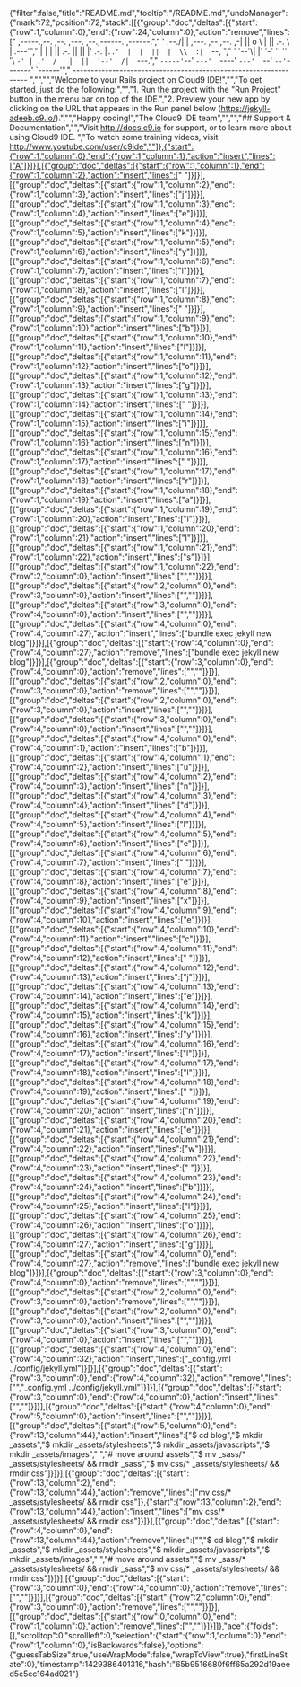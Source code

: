 {"filter":false,"title":"README.md","tooltip":"/README.md","undoManager":{"mark":72,"position":72,"stack":[[{"group":"doc","deltas":[{"start":{"row":1,"column":0},"end":{"row":24,"column":0},"action":"remove","lines":["     ,-----.,--.                  ,--. ,---.   ,--.,------.  ,------.","    '  .--./|  | ,---. ,--.,--. ,-|  || o   \\  |  ||  .-.  \\ |  .---'","    |  |    |  || .-. ||  ||  |' .-. |`..'  |  |  ||  |  \\  :|  `--, ","    '  '--'\\|  |' '-' ''  ''  '\\ `-' | .'  /   |  ||  '--'  /|  `---.","     `-----'`--' `---'  `----'  `---'  `--'    `--'`-------' `------'","    ----------------------------------------------------------------- ","","","Welcome to your Rails project on Cloud9 IDE!","","To get started, just do the following:","","1. Run the project with the \"Run Project\" button in the menu bar on top of the IDE.","2. Preview your new app by clicking on the URL that appears in the Run panel below (https://jekyll-adeeb.c9.io/).","","Happy coding!","The Cloud9 IDE team","","","## Support & Documentation","","Visit http://docs.c9.io for support, or to learn more about using Cloud9 IDE. ","To watch some training videos, visit http://www.youtube.com/user/c9ide",""]},{"start":{"row":1,"column":0},"end":{"row":1,"column":1},"action":"insert","lines":["A"]}]}],[{"group":"doc","deltas":[{"start":{"row":1,"column":1},"end":{"row":1,"column":2},"action":"insert","lines":[" "]}]}],[{"group":"doc","deltas":[{"start":{"row":1,"column":2},"end":{"row":1,"column":3},"action":"insert","lines":["j"]}]}],[{"group":"doc","deltas":[{"start":{"row":1,"column":3},"end":{"row":1,"column":4},"action":"insert","lines":["e"]}]}],[{"group":"doc","deltas":[{"start":{"row":1,"column":4},"end":{"row":1,"column":5},"action":"insert","lines":["k"]}]}],[{"group":"doc","deltas":[{"start":{"row":1,"column":5},"end":{"row":1,"column":6},"action":"insert","lines":["y"]}]}],[{"group":"doc","deltas":[{"start":{"row":1,"column":6},"end":{"row":1,"column":7},"action":"insert","lines":["l"]}]}],[{"group":"doc","deltas":[{"start":{"row":1,"column":7},"end":{"row":1,"column":8},"action":"insert","lines":["l"]}]}],[{"group":"doc","deltas":[{"start":{"row":1,"column":8},"end":{"row":1,"column":9},"action":"insert","lines":[" "]}]}],[{"group":"doc","deltas":[{"start":{"row":1,"column":9},"end":{"row":1,"column":10},"action":"insert","lines":["b"]}]}],[{"group":"doc","deltas":[{"start":{"row":1,"column":10},"end":{"row":1,"column":11},"action":"insert","lines":["l"]}]}],[{"group":"doc","deltas":[{"start":{"row":1,"column":11},"end":{"row":1,"column":12},"action":"insert","lines":["o"]}]}],[{"group":"doc","deltas":[{"start":{"row":1,"column":12},"end":{"row":1,"column":13},"action":"insert","lines":["g"]}]}],[{"group":"doc","deltas":[{"start":{"row":1,"column":13},"end":{"row":1,"column":14},"action":"insert","lines":[" "]}]}],[{"group":"doc","deltas":[{"start":{"row":1,"column":14},"end":{"row":1,"column":15},"action":"insert","lines":["i"]}]}],[{"group":"doc","deltas":[{"start":{"row":1,"column":15},"end":{"row":1,"column":16},"action":"insert","lines":["n"]}]}],[{"group":"doc","deltas":[{"start":{"row":1,"column":16},"end":{"row":1,"column":17},"action":"insert","lines":[" "]}]}],[{"group":"doc","deltas":[{"start":{"row":1,"column":17},"end":{"row":1,"column":18},"action":"insert","lines":["r"]}]}],[{"group":"doc","deltas":[{"start":{"row":1,"column":18},"end":{"row":1,"column":19},"action":"insert","lines":["a"]}]}],[{"group":"doc","deltas":[{"start":{"row":1,"column":19},"end":{"row":1,"column":20},"action":"insert","lines":["i"]}]}],[{"group":"doc","deltas":[{"start":{"row":1,"column":20},"end":{"row":1,"column":21},"action":"insert","lines":["l"]}]}],[{"group":"doc","deltas":[{"start":{"row":1,"column":21},"end":{"row":1,"column":22},"action":"insert","lines":["s"]}]}],[{"group":"doc","deltas":[{"start":{"row":1,"column":22},"end":{"row":2,"column":0},"action":"insert","lines":["",""]}]}],[{"group":"doc","deltas":[{"start":{"row":2,"column":0},"end":{"row":3,"column":0},"action":"insert","lines":["",""]}]}],[{"group":"doc","deltas":[{"start":{"row":3,"column":0},"end":{"row":4,"column":0},"action":"insert","lines":["",""]}]}],[{"group":"doc","deltas":[{"start":{"row":4,"column":0},"end":{"row":4,"column":27},"action":"insert","lines":["bundle exec jekyll new blog"]}]}],[{"group":"doc","deltas":[{"start":{"row":4,"column":0},"end":{"row":4,"column":27},"action":"remove","lines":["bundle exec jekyll new blog"]}]}],[{"group":"doc","deltas":[{"start":{"row":3,"column":0},"end":{"row":4,"column":0},"action":"remove","lines":["",""]}]}],[{"group":"doc","deltas":[{"start":{"row":2,"column":0},"end":{"row":3,"column":0},"action":"remove","lines":["",""]}]}],[{"group":"doc","deltas":[{"start":{"row":2,"column":0},"end":{"row":3,"column":0},"action":"insert","lines":["",""]}]}],[{"group":"doc","deltas":[{"start":{"row":3,"column":0},"end":{"row":4,"column":0},"action":"insert","lines":["",""]}]}],[{"group":"doc","deltas":[{"start":{"row":4,"column":0},"end":{"row":4,"column":1},"action":"insert","lines":["b"]}]}],[{"group":"doc","deltas":[{"start":{"row":4,"column":1},"end":{"row":4,"column":2},"action":"insert","lines":["u"]}]}],[{"group":"doc","deltas":[{"start":{"row":4,"column":2},"end":{"row":4,"column":3},"action":"insert","lines":["n"]}]}],[{"group":"doc","deltas":[{"start":{"row":4,"column":3},"end":{"row":4,"column":4},"action":"insert","lines":["d"]}]}],[{"group":"doc","deltas":[{"start":{"row":4,"column":4},"end":{"row":4,"column":5},"action":"insert","lines":["l"]}]}],[{"group":"doc","deltas":[{"start":{"row":4,"column":5},"end":{"row":4,"column":6},"action":"insert","lines":["e"]}]}],[{"group":"doc","deltas":[{"start":{"row":4,"column":6},"end":{"row":4,"column":7},"action":"insert","lines":[" "]}]}],[{"group":"doc","deltas":[{"start":{"row":4,"column":7},"end":{"row":4,"column":8},"action":"insert","lines":["e"]}]}],[{"group":"doc","deltas":[{"start":{"row":4,"column":8},"end":{"row":4,"column":9},"action":"insert","lines":["x"]}]}],[{"group":"doc","deltas":[{"start":{"row":4,"column":9},"end":{"row":4,"column":10},"action":"insert","lines":["e"]}]}],[{"group":"doc","deltas":[{"start":{"row":4,"column":10},"end":{"row":4,"column":11},"action":"insert","lines":["c"]}]}],[{"group":"doc","deltas":[{"start":{"row":4,"column":11},"end":{"row":4,"column":12},"action":"insert","lines":[" "]}]}],[{"group":"doc","deltas":[{"start":{"row":4,"column":12},"end":{"row":4,"column":13},"action":"insert","lines":["j"]}]}],[{"group":"doc","deltas":[{"start":{"row":4,"column":13},"end":{"row":4,"column":14},"action":"insert","lines":["e"]}]}],[{"group":"doc","deltas":[{"start":{"row":4,"column":14},"end":{"row":4,"column":15},"action":"insert","lines":["k"]}]}],[{"group":"doc","deltas":[{"start":{"row":4,"column":15},"end":{"row":4,"column":16},"action":"insert","lines":["y"]}]}],[{"group":"doc","deltas":[{"start":{"row":4,"column":16},"end":{"row":4,"column":17},"action":"insert","lines":["l"]}]}],[{"group":"doc","deltas":[{"start":{"row":4,"column":17},"end":{"row":4,"column":18},"action":"insert","lines":["l"]}]}],[{"group":"doc","deltas":[{"start":{"row":4,"column":18},"end":{"row":4,"column":19},"action":"insert","lines":[" "]}]}],[{"group":"doc","deltas":[{"start":{"row":4,"column":19},"end":{"row":4,"column":20},"action":"insert","lines":["n"]}]}],[{"group":"doc","deltas":[{"start":{"row":4,"column":20},"end":{"row":4,"column":21},"action":"insert","lines":["e"]}]}],[{"group":"doc","deltas":[{"start":{"row":4,"column":21},"end":{"row":4,"column":22},"action":"insert","lines":["w"]}]}],[{"group":"doc","deltas":[{"start":{"row":4,"column":22},"end":{"row":4,"column":23},"action":"insert","lines":[" "]}]}],[{"group":"doc","deltas":[{"start":{"row":4,"column":23},"end":{"row":4,"column":24},"action":"insert","lines":["b"]}]}],[{"group":"doc","deltas":[{"start":{"row":4,"column":24},"end":{"row":4,"column":25},"action":"insert","lines":["l"]}]}],[{"group":"doc","deltas":[{"start":{"row":4,"column":25},"end":{"row":4,"column":26},"action":"insert","lines":["o"]}]}],[{"group":"doc","deltas":[{"start":{"row":4,"column":26},"end":{"row":4,"column":27},"action":"insert","lines":["g"]}]}],[{"group":"doc","deltas":[{"start":{"row":4,"column":0},"end":{"row":4,"column":27},"action":"remove","lines":["bundle exec jekyll new blog"]}]}],[{"group":"doc","deltas":[{"start":{"row":3,"column":0},"end":{"row":4,"column":0},"action":"remove","lines":["",""]}]}],[{"group":"doc","deltas":[{"start":{"row":2,"column":0},"end":{"row":3,"column":0},"action":"remove","lines":["",""]}]}],[{"group":"doc","deltas":[{"start":{"row":2,"column":0},"end":{"row":3,"column":0},"action":"insert","lines":["",""]}]}],[{"group":"doc","deltas":[{"start":{"row":3,"column":0},"end":{"row":4,"column":0},"action":"insert","lines":["",""]}]}],[{"group":"doc","deltas":[{"start":{"row":4,"column":0},"end":{"row":4,"column":32},"action":"insert","lines":["_config.yml ../config/jekyll.yml"]}]}],[{"group":"doc","deltas":[{"start":{"row":3,"column":0},"end":{"row":4,"column":32},"action":"remove","lines":["","_config.yml ../config/jekyll.yml"]}]}],[{"group":"doc","deltas":[{"start":{"row":3,"column":0},"end":{"row":4,"column":0},"action":"insert","lines":["",""]}]}],[{"group":"doc","deltas":[{"start":{"row":4,"column":0},"end":{"row":5,"column":0},"action":"insert","lines":["",""]}]}],[{"group":"doc","deltas":[{"start":{"row":5,"column":0},"end":{"row":13,"column":44},"action":"insert","lines":["$ cd blog","$ mkdir _assets","$ mkdir _assets/stylesheets","$ mkdir _assets/javascripts","$ mkdir _assets/images"," ","# move around assets","$ mv _sass/* _assets/stylesheets/ && rmdir _sass","$ mv css/* _assets/stylesheets/ && rmdir css"]}]}],[{"group":"doc","deltas":[{"start":{"row":13,"column":2},"end":{"row":13,"column":44},"action":"remove","lines":["mv css/* _assets/stylesheets/ && rmdir css"]},{"start":{"row":13,"column":2},"end":{"row":13,"column":44},"action":"insert","lines":["mv css/* _assets/stylesheets/ && rmdir css"]}]}],[{"group":"doc","deltas":[{"start":{"row":4,"column":0},"end":{"row":13,"column":44},"action":"remove","lines":["","$ cd blog","$ mkdir _assets","$ mkdir _assets/stylesheets","$ mkdir _assets/javascripts","$ mkdir _assets/images"," ","# move around assets","$ mv _sass/* _assets/stylesheets/ && rmdir _sass","$ mv css/* _assets/stylesheets/ && rmdir css"]}]}],[{"group":"doc","deltas":[{"start":{"row":3,"column":0},"end":{"row":4,"column":0},"action":"remove","lines":["",""]}]}],[{"group":"doc","deltas":[{"start":{"row":2,"column":0},"end":{"row":3,"column":0},"action":"remove","lines":["",""]}]}],[{"group":"doc","deltas":[{"start":{"row":0,"column":0},"end":{"row":1,"column":0},"action":"remove","lines":["",""]}]}]]},"ace":{"folds":[],"scrolltop":0,"scrollleft":0,"selection":{"start":{"row":1,"column":0},"end":{"row":1,"column":0},"isBackwards":false},"options":{"guessTabSize":true,"useWrapMode":false,"wrapToView":true},"firstLineState":0},"timestamp":1429386401316,"hash":"65b9516680f6ff65a292d19aeed5c5cc164ad021"}